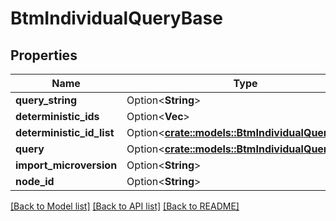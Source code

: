 # BtmIndividualQueryBase

## Properties

Name | Type | Description | Notes
------------ | ------------- | ------------- | -------------
**query_string** | Option<**String**> |  | [optional]
**deterministic_ids** | Option<**Vec<String>**> |  | [optional]
**deterministic_id_list** | Option<[**crate::models::BtmIndividualQueryBase**](BTMIndividualQueryBase.md)> |  | [optional]
**query** | Option<[**crate::models::BtmIndividualQueryBase**](BTMIndividualQueryBase.md)> |  | [optional]
**import_microversion** | Option<**String**> |  | [optional]
**node_id** | Option<**String**> |  | [optional]

[[Back to Model list]](../README.md#documentation-for-models) [[Back to API list]](../README.md#documentation-for-api-endpoints) [[Back to README]](../README.md)


